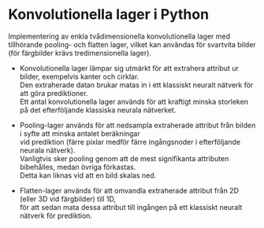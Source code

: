 # Konvolutionella lager i Python

Implementering av enkla tvådimensionella konvolutionella lager med tillhörande pooling- och flatten lager,
vilket kan användas för svartvita bilder (för färgbilder krävs tredimensionella lager).  

- Konvolutionella lager lämpar sig utmärkt för att extrahera attribut ur bilder, exempelvis  kanter och cirklar.   
  Den extraherade datan brukar matas in i ett klassiskt neuralt nätverk för att göra prediktioner.  
  Ett antal konvolutionella lager används för att kraftigt minska storleken på det efterföljande klassiska neurala nätverket.   

- Pooling-lager används för att nedsampla extraherade attribut från bilden i syfte att minska antalet beräkningar    
  vid prediktion (färre pixlar medför färre ingångsnoder i efterföljande neurala nätverk).  
  Vanligtvis sker pooling genom att de    mest signifikanta attributen bibehålles, medan övriga förkastas.  
  Detta kan liknas vid att en bild skalas ned.  

- Flatten-lager används för att omvandla extraherade attribut från 2D (eller 3D vid färgbilder) till 1D,  
  för att sedan mata dessa attribut till  ingången på ett klassiskt neuralt nätverk för prediktion.  
  